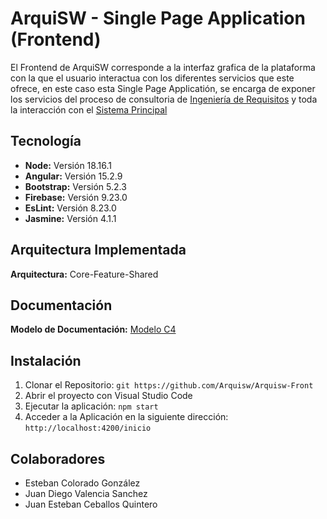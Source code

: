# ArquiSW - Single Page Application (Frontend)

El Frontend de ArquiSW corresponde a la interfaz grafica de la plataforma con la que el usuario interactua con los diferentes servicios que este ofrece, en este caso esta Single Page Applicatión, se encarga de exponer los servicios del proceso de consultoria de [Ingeniería de Requisitos](https://github.com/Arquisw/IngenieriaDeRequisitos) y toda la interacción con el [Sistema Principal](https://github.com/Arquisw/ArquiSW-Backend)

## Tecnología

- **Node:** Versión 18.16.1
- **Angular:** Versión 15.2.9
- **Bootstrap:** Versión 5.2.3
- **Firebase:** Versión 9.23.0
- **EsLint:** Versión 8.23.0
- **Jasmine:** Versión 4.1.1

## Arquitectura Implementada

**Arquitectura:**  Core-Feature-Shared

## Documentación

**Modelo de Documentación:** [Modelo C4](https://arquisw.github.io/ArquiSW-Documentacion/)

## Instalación

1. Clonar el Repositorio:
	`git https://github.com/Arquisw/Arquisw-Front`
2. Abrir el proyecto con Visual Studio Code
3. Ejecutar la aplicación:
	`npm start`
4. Acceder a la Aplicación en la siguiente dirección:
	`http://localhost:4200/inicio`

## Colaboradores

- Esteban Colorado González
- Juan Diego Valencia Sanchez
- Juan Esteban Ceballos Quintero
